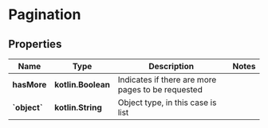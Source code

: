 
# Pagination

## Properties
Name | Type | Description | Notes
------------ | ------------- | ------------- | -------------
**hasMore** | **kotlin.Boolean** | Indicates if there are more pages to be requested | 
**&#x60;object&#x60;** | **kotlin.String** | Object type, in this case is list | 



